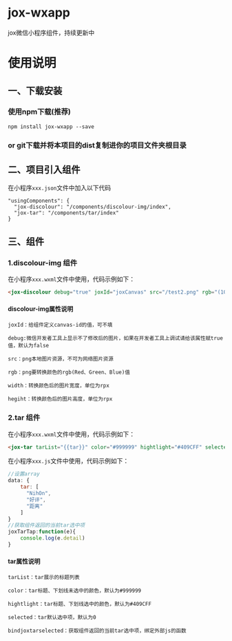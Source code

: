 # jox-wxapp
jox微信小程序组件，持续更新中
# 使用说明
## 一、下载安装
### 使用npm下载(推荐)

    npm install jox-wxapp --save

### or git下载并将本项目的dist复制进你的项目文件夹根目录
## 二、项目引入组件
在小程序`xxx.json`文件中加入以下代码   
  
    "usingComponents": {  
      "jox-discolour": "/components/discolour-img/index",
      "jox-tar": "/components/tar/index"  
    } 
## 三、组件
### 1.discolour-img 组件

   在小程序`xxx.wxml`文件中使用，代码示例如下：
   
```html
<jox-discolour debug="true" joxId="joxCanvas" src="/test2.png" rgb="(100,100,100)" width="100" height="100"></jox-discolour>
```
#### discolour-img属性说明
    joxId：给组件定义canvas-id的值，可不填  
    
    debug:微信开发者工具上显示不了修改后的图片，如果在开发者工具上调试请给该属性赋true值，默认为false
    
    src：png本地图片资源，不可为网络图片资源 
    
    rgb：png要转换颜色的rgb(Red、Green、Blue)值 
    
    width：转换颜色后的图片宽度，单位为rpx 
    
    hegiht：转换颜色后的图片高度，单位为rpx  
    
### 2.tar 组件

   在小程序`xxx.wxml`文件中使用，代码示例如下：
    
```html
<jox-tar tarList="{{tar}}" color="#999999" hightlight="#409CFF" selected="0" bindjoxtarselected='joxTarTap'></jox-discolour>
```
   在小程序`xxx.js`文件中使用，代码示例如下：
   
```js
//设置array
data: {
    tar: [
      "NihOn",
      "好评",
      "距离"
    ]
}
//获取组件返回的当前tar选中项
joxTarTap:function(e){
    console.log(e.detail)
}
```
#### tar属性说明
    tarList：tar展示的标题列表 
    
    color：tar标题、下划线未选中的颜色，默认为#999999
    
    hightlight：tar标题、下划线选中的颜色，默认为#409CFF
    
    selected：tar默认选中项，默认为0
    
    bindjoxtarselected：获取组件返回的当前tar选中项，绑定外部js的函数
